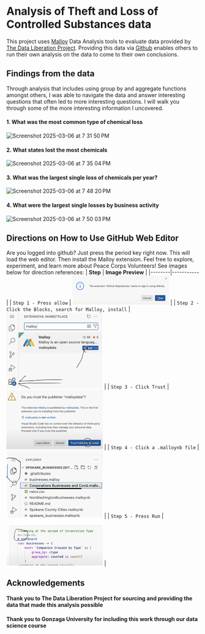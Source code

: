 # Analysis of Theft and Loss of Controlled Substances data


This project uses [Malloy](https://www.malloydata.dev/) Data Analysis tools to evaluate data provided by [The Data Liberation Project](https://www.data-liberation-project.org/). Providing this data via [Github](https://github.com/) enables others to run their own analysis on the data to come to their own conclusions. 

## Findings from the data
Through analysis that includes using group by and aggregate functions amongst others, I was able to navigate the data and answer interesting questions that often led to more interesting questions. I will walk you through some of the more interesting information I uncovered.


#### 1. What was the most common type of chemical loss

<img width="392" alt="Screenshot 2025-03-06 at 7 31 50 PM" src="https://github.com/user-attachments/assets/67c3b717-b5bd-415b-8756-3b5420ab9c10" />

#### 2. What states lost the most chemicals 
<img width="481" alt="Screenshot 2025-03-06 at 7 35 04 PM" src="https://github.com/user-attachments/assets/a1730e5a-b423-4549-9cc7-3bbbada6185b" />

#### 3. What was the largest single loss of chemicals per year?
<img width="467" alt="Screenshot 2025-03-06 at 7 48 20 PM" src="https://github.com/user-attachments/assets/d354a29a-f53e-442e-9220-e473f8273979" />

#### 4. What were the largest single losses by business activity 
<img width="458" alt="Screenshot 2025-03-06 at 7 50 03 PM" src="https://github.com/user-attachments/assets/6064fce5-7c78-4a9a-8ae5-bcb7186254cb" />


## Directions on How to Use GitHub Web Editor

Are you logged into github? Just press the period key right now. This will load the web editor. Then install the Malloy extension. Feel free to explore, experiment, and learn more about Peace Corps Volunteers!
See images below for direction references:
| **Step**   | **Image Preview** |
|--------|-----------|
| `Step 1 - Press allow` | <img src="step1.png" width="50%"> |
| `Step 2 - Click the Blocks, search for Malloy, install` | <img src="step2.png" width="50%"> |
| `Step 3 - Click Trust` | <img src="step3.png" width="50%"> |
| `Step 4 - Click a .malloynb file` | <img src="step4.png" width="50%"> |
| `Step 5 - Press Run` | <img src="step5.png" width="50%"> |

## Acknowledgements

#### Thank you to The Data Liberation Project for sourcing and providing the data that made this analysis possible
#### Thank you to Gonzaga University for including this work through our data science course
